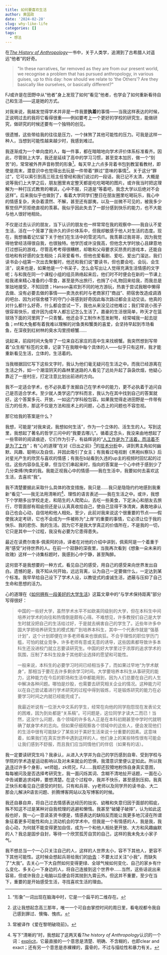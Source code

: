 ```yaml
---
title: 如何要喜欢生活
author: 黄国政
date: '2024-02-28'
slug: why-like-life
categories: []
tags:
  - 想法
---
```


<!--more-->

在[*The History of Anthropology*](https://book.douban.com/subject/21749689/)一书中，关于人类学，追溯到了古希腊人对遥远“他者”的好奇。

> "In these narratives, far removed as they are from our present world, we recognise a problem that has pursued anthropology, in various guises, up to this day: how should we relate to ‘the Others’? Are they basically like ourselves, or basically different?"

FJ或许是在田野中从“他者”身上发现了如何“看见”他者，也学会了如何重新看待自己和生活——这是她的方式。

对我来说，我越发觉得学术并非是一件我要**执着**的事情——当我这样表达的时候，正说明过去的我将它看得很重——例如要考上一个更好的学校的研究生，能做研究，做研究的时候还要有一个独特的创见。

很遗憾，这些带给我的往往是压力，一个抹煞了其他可能性的压力。可我是这样一种人，当想到可能性越来越少时，我感到难过。

我逐渐成为一个单向度的人，每一件事，都在暗暗地向学术评价体系标准看齐。因此，尽管刚上大学，我还是延续了高中的学习习惯，甚至变本加厉，做一个“刻苦”的，常常被外界声音称赞的形象[^note1]。每天早上六点多背着书包到教室看教材，即使是周末，潜意识中也觉得出去玩是一件带着“罪过”意味的事情[^note2]。关于这分“罪过”，它可以索引到高三班主任曾经和我们说过的一段话，我已记不太清，大概是说等我们上大学之后，朋友圈里肯定整天都是吃吃喝喝的图片。或许我当时把这理解为一种打压式教育的嘲讽，心中不服，只道是“等着吧，我念大学以后绝对不会这样”。后来我似乎也做到了，看着大学同学们整日在朋友圈里吃喝玩乐，我心中的情感复杂，夹杂着漠然、不解，甚至还有鄙夷，以及一丝微不可见的，被我多少察觉但严厉拒绝直视的羡慕。我似乎因此失去了一部分感到快乐的能力，也不大能与他人很好地相处。

[^note1]: “形象”一词出现在脑海中时，它是一个扁平的二维存在。

[^note2]: 这让我想起念高三那年，唯一一个可自由掌控时间的周日里，看电视都令我自己感到罪过、懊悔、愧疚。

不仅是过去认识的朋友，当下认识的朋友也一样常常在我的观察中——我自认不爱生活，活在一个笼罩了我许久的评价体系中，但我却敏感于他人对生活的态度。现在，我想循着记忆留下关于他们在生活中的雪泥鸿爪。我羡慕过我哥哥，因为我觉得他曾经活得很自我，也很独特。他学历或许没我高，但他念大学时放心且肆意地打过想玩的游戏，尽管高考考得很糟糕，却敢和父母要求买昂贵的游戏本，还能自信地和有好感的女生相处；兵哥爱看书，但他也爱看剧、爱吃、爱出门溜达，我们读书会小组第一次出去聚餐时，他还和我们说“要读书，但也要会吃、会玩、会生活”，说来也是，如果他是一个书呆子，怎么会写出让人觉得充满生活情感的文字呢；与和我在同一个课程小组的组员熟络起来后，他们时不时便会在新的一节课上给我递来精心准备的小零食，甚至是外出旅行，也捎了小礼物回来给我，而我总是笨拙地接受，不知回馈；Hanson喜欢到不同的地方游玩，热衷于尝试我眼中懒得去做、没有必要去做的事情——卖洗衣机时与老商家打“商战”、把宿舍改造成调酒的吧台、因为对宿舍楼下的守门小哥感到好奇因此每次路过都会主动交谈。他真的对什么都什么好奇，什么都会尝试一下，我也从来没见过他难过；我们常说小孩子很容易快乐，或许因为成年人都忘记怎么生活了。嘉豪的生活很简单，昨天才在篮球场下面的河里网了一只青蟹。他还会手工制作木签发射弩，经常喊我一起去捉鱼；mf和大兔都有着我难以理解的对鱼类和蟹类的喜爱，会坚持早起到市场看鱼，在深夜到红树林的臭水沟里捞螃蟹……

说起来，前段时间大兔带了一位来自石家庄的高中生来找螃蟹。我突然想到写带着“众生相”标签的文章，记录下在我眼中每个具体的人——似乎只有这样，我才能重新看见生活，立体的，生活着的。

当我根据回忆写下这些文字时，我认为他们毫无疑问在生活之中。而我已经游离在生活之外，如一个潮湿阴天的森林里迷路的人看见了远处升起了袅袅炊烟，他疑心靠近了一座村庄，打定注意比划出前进的方向。

我不一定适合学术，也不必执着于发掘自己在学术中的能力，更不必执着于追问自己是否适合学术。至少就人类学这门学科而言，我认为在其中找到自己的答案就好。这个答案多元、开放，一如这门学科般包容。如果我觉得走进田野是一件带有压力的任务，那这不仅是方法和技术上的问题，心态上的问题也不容忽视。

那它给我的答案是什么？

我想，可能是“对我来说，我想如何生活”，作为一个立体的、活生生的人。写到这里，我想起了著名的哲学三问中的“我要去哪儿”。循着这念头，我没来由地想起了一些零碎的阅读痕迹，它们作为引子，有益辉说的“[人工作是为了活着，而活着不是为了工作](https://yihui.org/cn/2019/09/too-late/)”；有“心的道理”在对《日出之前》[^note3]的[技术分析](https://stephenleng.com/cn/a-technical-analysis-of-before-sunrise/)中，讲到男主角如何幽默、风趣、聪明以及自信，并因此吸引了女主；有我看过电视剧《黑袍纠察队》后对星光产生的欣赏与喜欢的情感；有我在b站看到久违的up主的视频时回忆起的过往。这些内容杂乱无章，但当它们串起来时，指向的答案是一个心中终于感到少了几分束缚/拘束的我。我能正视我心中的情感——我在生活中，我要如何去喜欢这生活，去喜欢“我”。

[^note3]: 常被译作《爱在黎明破晓前》。

我不清楚要据此采取什么具体的改变措施，我只是……我只是隐隐约约地感到我重新“看见”——我无法用清晰的[^note4]、理性的语言表述——我在生活之中。或许，我想下个学期多出学校走走，和陌生的人爬爬山，去吃一些美食，下定决心和朋友去旅行，尽管面部有瑕疵但还是认认真真收拾自己，使自己显得干净清爽，勇敢地承认自己也会心动，自信地和他人相处。至少，此前对我来说这个很重要的节点——假使我决定考研，它也不会成为一件被称为“上岸”的重要的事情，它必须让位于我的快乐、我的悲伤、我的生活。因为它不是我大学真正的价值所在，不是我的一切，它只是其中一个过程，我没有必要为它患得患失。

[^note4]: 写下“清晰的”时，我想起了这两天看*The history of Anthropology*认识的一个词：[explicit](https://residualsun.blog/reading/2024-02-14-a-history-of-anthropology/#section-11)，它最直接的一个意思是清楚、明确、不含糊的，也即clear and exact；还有另一个意思是赤裸裸的，露骨的，不过与描绘性和暴力有关。

最近在读费尔南多·佩索阿的诗，译者在对他的介绍中讲到，佩索阿是一个着重于用“感受”对待世界的人。在前一个寂静的深夜里，当我再次看到《想象一朵未来的玫瑰》这样一个诗集标题时，我感到心中宁静，甚至陶醉。

这何尝不是我想要的一种方式，看见自己的感受，用自己的感受来向世界发出自白。遗憾的是，我不知从何开始，远远背离，认为自己一定要做什么，一定达到某个标准。我早早给自己设下了学术人设，以教徒式的虔诚生活，遮蔽与压抑了自己生命和思想的活力。

心的道理在《[如何拥有一段美好的大学生活](https://stephenleng.com/cn/how-to-live-a-good-campus-life/)》这篇文章中的“与学术保持距离”部分写得很好：

> 中国的一些好大学，虽然学术水平不如欧美同级别的大学，但在本科生中间培养对学术的向往和热情倒是颇有心得。不难想见，许多教授们自己是大学生时就没把自己的生活给过好，于是就去祸害自己的学生了。近些年许多中国大学把培养研究生的模式推广到培养本科生，其中一个代表作就是“强基计划”，这个计划即便在许多老师看来也很疯狂。不合乎理性的职位学历门槛，可怕的就业竞争，许多老师有意或无意的诱导，这些因素都导致许多本科生还没进校门就立志要读研究生。中国的好大学里过于浓厚的追求学术的氛围，压制了本科生投身于其他职业选择的愿望和可能性。
>
> 一般来说，本科生的必要学习时间已经相当多了，而如果过早地“为学术献身”，那相当于要花去许多剩余学习时间。大学要培养本科生从事研究的能力，这种能力在今后的职场和生活中都能用到，因为人们总要在自己的人生中解决各种问题。哪怕是炒股，也需要去研究相关企业的情况。这种能力可以在自己尝试着进行学术研究的过程中得到锻炼，可是锻炼研究的能力在必要学习时间之内就已经能完成了。
>
> 我最近听说有一位浙大中文系的学生，经常在向他的同学抱怨现在发表论文的困难，因为到处都是“关系稿”。可问题是，这位同学才读大二而已！当然，这没什么问题，各个领域的许多名人正是在本科初期甚至中学时代就明确了献身学术的志向。但如果仔细观察各个领域中的这些人，便会发现他们的生活中很有可能缺少了某些对于美好生活来说十分重要的因素。这意味着，如果我们在真实世界中遇到这样的人，他们身上的某些特性很有可能会让我们感到不舒服，而且我们应当同情他们的伴侣（如果有的话）。

我一定要读研究生吗？我承认，从进入大学并为自己的学历感到自卑、受到学校与学院的学术造星运动影响以及对未来就业的恐惧，我潜意识里便认定如此。所以我[追寻](https://guozheng.rbind.io/posts/2023/08/record-feeling/)过许多个身影，wt师姐，zk师兄，FJ……我却还狡猾地粉饰自身真实意图，每每被问及是否选择考研究生，我一面闪烁其词、含糊不清地扯开话题，一面在心中告诫要追求纯粹，要想清楚。在这个过程中，我并不快乐，甚至感到压抑。我真正快乐和看见自己感受的时刻，只有和兵哥、yy老师以及同学开的读书会、大二那会儿解决R语言问题、折腾博客网站以及写博客的时候。

我还自暴自弃，将自己过去情感表达经历的拙劣、幼稚和失意归因于面部的瑕疵，殊不知这不过是某种对自我梳理的逃避和懒惰。我甚至“破罐子破摔”，认为如此这般也好，我一心一意读圣贤书便是，情感表达的缺陷反而能让我更多地沉浸在所谓象征着更多可能性和向上流动机会的学术中。但我是一个有情感的人，我是我，我会心动，为何就不能变得更加自信，成为一个和他人相处更开放、大方和风趣幽默的人？我总是固步自封，等待一个欣赏孤芳自赏的自己，这样的我未免太小家子气。

我不想总当一个一心只关注自己的人，这样的人世界太小，容不下其他人，更容不下其他可能性。这时候会想起兵哥给我们的[劝告](https://guozheng.rbind.io/posts/2023/08/image-world-in-xiaoguwei/)：不要太过关注“小我”，而缺失了“大我”。去关心一下大自然如何变得更绿、全球气候如何变化、自己的家乡有什么变化、多关心一下身边的人，将自己连接到这个世界中……当然，这些话说出来容易，但或许我合上电脑以后便会将其抛到九霄云外。但这并不重要，至少在当下，重要的是开始感受生活，寻找喜欢生活的理由。

